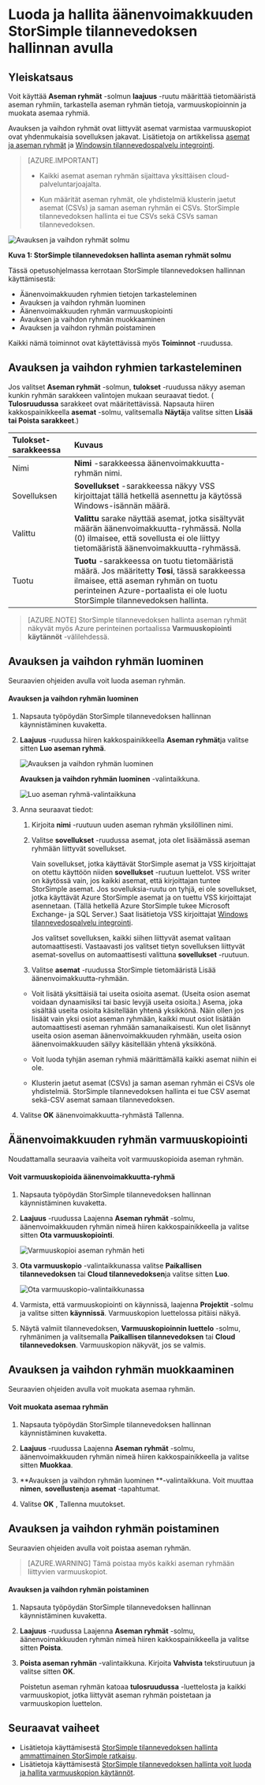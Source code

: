 <properties 
   pageTitle="StorSimple tilannevedoksen hallinta aseman ryhmät | Microsoft Azure"
   description="Tässä artikkelissa käsitellään luoda ja hallita äänenvoimakkuuden StorSimple tilannevedoksen hallinnan MMC-laajennuksen avulla."
   services="storsimple"
   documentationCenter="NA"
   authors="SharS"
   manager="carmonm"
   editor="" />
<tags 
   ms.service="storsimple"
   ms.devlang="NA"
   ms.topic="article"
   ms.tgt_pltfrm="NA"
   ms.workload="TBD"
   ms.date="04/18/2016"
   ms.author="v-sharos" />

# <a name="use-storsimple-snapshot-manager-to-create-and-manage-volume-groups"></a>Luoda ja hallita äänenvoimakkuuden StorSimple tilannevedoksen hallinnan avulla

## <a name="overview"></a>Yleiskatsaus

Voit käyttää **Aseman ryhmät** -solmun **laajuus** -ruutu määrittää tietomääristä aseman ryhmiin, tarkastella aseman ryhmän tietoja, varmuuskopioinnin ja muokata asemaa ryhmiä. 

Avauksen ja vaihdon ryhmät ovat liittyvät asemat varmistaa varmuuskopiot ovat yhdenmukaisia sovelluksen jakavat. Lisätietoja on artikkelissa [asemat ja aseman ryhmät](storsimple-what-is-snapshot-manager.md#volumes-and-volume-groups) ja [Windowsin tilannevedospalvelu integrointi](storsimple-what-is-snapshot-manager.md#integration-with-windows-volume-shadow-copy-service).

>[AZURE.IMPORTANT] 
>
> * Kaikki asemat aseman ryhmän sijaittava yksittäisen cloud-palveluntarjoajalta.
> 
> * Kun määrität aseman ryhmät, ole yhdistelmiä klusterin jaetut asemat (CSVs) ja saman aseman ryhmän ei CSVs. StorSimple tilannevedoksen hallinta ei tue CSVs sekä CSVs saman tilannevedoksen.
 
![Avauksen ja vaihdon ryhmät solmu](./media/storsimple-snapshot-manager-manage-volume-groups/HCS_SSM_Volume_groups.png)

**Kuva 1: StorSimple tilannevedoksen hallinta aseman ryhmät solmu** 

Tässä opetusohjelmassa kerrotaan StorSimple tilannevedoksen hallinnan käyttämisestä:

- Äänenvoimakkuuden ryhmien tietojen tarkasteleminen 
- Avauksen ja vaihdon ryhmän luominen
- Äänenvoimakkuuden ryhmän varmuuskopiointi
- Avauksen ja vaihdon ryhmän muokkaaminen
- Avauksen ja vaihdon ryhmän poistaminen

Kaikki nämä toiminnot ovat käytettävissä myös **Toiminnot** -ruudussa.
 
## <a name="view-volume-groups"></a>Avauksen ja vaihdon ryhmien tarkasteleminen

Jos valitset **Aseman ryhmät** -solmun, **tulokset** -ruudussa näkyy aseman kunkin ryhmän sarakkeen valintojen mukaan seuraavat tiedot. ( **Tulosruudussa** sarakkeet ovat määritettävissä. Napsauta hiiren kakkospainikkeella **asemat** -solmu, valitsemalla **Näytä**ja valitse sitten **Lisää tai Poista sarakkeet**.)

Tulokset-sarakkeessa | Kuvaus 
:--------------|:------------ 
Nimi           | **Nimi** -sarakkeessa äänenvoimakkuutta-ryhmän nimi.
Sovelluksen    | **Sovellukset** -sarakkeessa näkyy VSS kirjoittajat tällä hetkellä asennettu ja käytössä Windows-isännän määrä.
Valittu       | **Valittu** sarake näyttää asemat, jotka sisältyvät määrän äänenvoimakkuutta-ryhmässä. Nolla (0) ilmaisee, että sovellusta ei ole liittyy tietomääristä äänenvoimakkuutta-ryhmässä.
Tuotu       | **Tuotu** -sarakkeessa on tuotu tietomääristä määrä. Jos määritetty **Tosi**, tässä sarakkeessa ilmaisee, että aseman ryhmän on tuotu perinteinen Azure-portaalista ei ole luotu StorSimple tilannevedoksen hallinta.
 
>[AZURE.NOTE] StorSimple tilannevedoksen hallinta aseman ryhmät näkyvät myös Azure perinteinen portaalissa **Varmuuskopiointi käytännöt** -välilehdessä.
 
## <a name="create-a-volume-group"></a>Avauksen ja vaihdon ryhmän luominen

Seuraavien ohjeiden avulla voit luoda aseman ryhmän.

#### <a name="to-create-a-volume-group"></a>Avauksen ja vaihdon ryhmän luominen

1. Napsauta työpöydän StorSimple tilannevedoksen hallinnan käynnistäminen kuvaketta. 

2. **Laajuus** -ruudussa hiiren kakkospainikkeella **Aseman ryhmät**ja valitse sitten **Luo aseman ryhmä**. 

    ![Avauksen ja vaihdon ryhmän luominen](./media/storsimple-snapshot-manager-manage-volume-groups/HCS_SSM_Create_volume_group.png)
 
    **Avauksen ja vaihdon ryhmän luominen** -valintaikkuna. 

    ![Luo aseman ryhmä-valintaikkuna](./media/storsimple-snapshot-manager-manage-volume-groups/HCS_SSM_CreateVolumeGroup_dialog.png) 

3.  Anna seuraavat tiedot: 

    1. Kirjoita **nimi** -ruutuun uuden aseman ryhmän yksilöllinen nimi. 

    2. Valitse **sovellukset** -ruudussa asemat, jota olet lisäämässä aseman ryhmään liittyvät sovellukset. 

        Vain sovellukset, jotka käyttävät StorSimple asemat ja VSS kirjoittajat on otettu käyttöön niiden **sovellukset** -ruutuun luettelot. VSS writer on käytössä vain, jos kaikki asemat, että kirjoittajan tuntee StorSimple asemat. Jos sovelluksia-ruutu on tyhjä, ei ole sovellukset, jotka käyttävät Azure StorSimple asemat ja on tuettu VSS kirjoittajat asennetaan. (Tällä hetkellä Azure StorSimple tukee Microsoft Exchange- ja SQL Server.) Saat lisätietoja VSS kirjoittajat [Windows tilannevedospalvelu integrointi](storsimple-what-is-snapshot-manager.md#integration-with-windows-volume-shadow-copy-service).

        Jos valitset sovelluksen, kaikki siihen liittyvät asemat valitaan automaattisesti. Vastaavasti jos valitset tietyn sovelluksen liittyvät asemat-sovellus on automaattisesti valittuna **sovellukset** -ruutuun. 

    3. Valitse **asemat** -ruudussa StorSimple tietomääristä Lisää äänenvoimakkuutta-ryhmään. 

      - Voit lisätä yksittäisiä tai useita osioita asemat. (Useita osion asemat voidaan dynaamisiksi tai basic levyjä useita osioita.) Asema, joka sisältää useita osioita käsitellään yhtenä yksikkönä. Näin ollen jos lisäät vain yksi osiot aseman ryhmään, kaikki muut osiot lisätään automaattisesti aseman ryhmään samanaikaisesti. Kun olet lisännyt useita osion aseman äänenvoimakkuuden ryhmään, useita osion äänenvoimakkuuden säilyy käsitellään yhtenä yksikkönä.

      - Voit luoda tyhjän aseman ryhmiä määrittämällä kaikki asemat niihin ei ole. 

      - Klusterin jaetut asemat (CSVs) ja saman aseman ryhmän ei CSVs ole yhdistelmiä. StorSimple tilannevedoksen hallinta ei tue CSV asemat sekä-CSV asemat samaan tilannevedoksen. 

4. Valitse **OK** äänenvoimakkuutta-ryhmästä Tallenna.

## <a name="back-up-a-volume-group"></a>Äänenvoimakkuuden ryhmän varmuuskopiointi

Noudattamalla seuraavia vaiheita voit varmuuskopioida aseman ryhmän.

#### <a name="to-back-up-a-volume-group"></a>Voit varmuuskopioida äänenvoimakkuutta-ryhmä

1. Napsauta työpöydän StorSimple tilannevedoksen hallinnan käynnistäminen kuvaketta.

2. **Laajuus** -ruudussa Laajenna **Aseman ryhmät** -solmu, äänenvoimakkuuden ryhmän nimeä hiiren kakkospainikkeella ja valitse sitten **Ota varmuuskopiointi**. 

    ![Varmuuskopioi aseman ryhmän heti](./media/storsimple-snapshot-manager-manage-volume-groups/HCS_SSM_Take_backup.png)

3. **Ota varmuuskopio** -valintaikkunassa valitse **Paikallisen tilannevedoksen** tai **Cloud tilannevedoksen**ja valitse sitten **Luo**. 

    ![Ota varmuuskopio-valintaikkunassa](./media/storsimple-snapshot-manager-manage-volume-groups/HCS_SSM_TakeBackup_dialog.png) 

4. Varmista, että varmuuskopiointi on käynnissä, laajenna **Projektit** -solmu ja valitse sitten **käynnissä**. Varmuuskopion luettelossa pitäisi näkyä.

5. Näytä valmiit tilannevedoksen, **Varmuuskopioinnin luettelo** -solmu, ryhmänimen ja valitsemalla **Paikallisen tilannevedoksen** tai **Cloud tilannevedoksen**. Varmuuskopion näkyvät, jos se valmis. 

## <a name="edit-a-volume-group"></a>Avauksen ja vaihdon ryhmän muokkaaminen

Seuraavien ohjeiden avulla voit muokata asemaa ryhmän.

#### <a name="to-edit-a-volume-group"></a>Voit muokata asemaa ryhmän

1. Napsauta työpöydän StorSimple tilannevedoksen hallinnan käynnistäminen kuvaketta.

2. **Laajuus** -ruudussa Laajenna **Aseman ryhmät** -solmu, äänenvoimakkuuden ryhmän nimeä hiiren kakkospainikkeella ja valitse sitten **Muokkaa**. 

3. **Avauksen ja vaihdon ryhmän luominen **-valintaikkuna. Voit muuttaa **nimen**, **sovellusten**ja **asemat** -tapahtumat. 

4. Valitse **OK** , Tallenna muutokset.

## <a name="delete-a-volume-group"></a>Avauksen ja vaihdon ryhmän poistaminen

Seuraavien ohjeiden avulla voit poistaa aseman ryhmän. 

>[AZURE.WARNING] Tämä poistaa myös kaikki aseman ryhmään liittyvien varmuuskopiot.

#### <a name="to-delete-a-volume-group"></a>Avauksen ja vaihdon ryhmän poistaminen

1. Napsauta työpöydän StorSimple tilannevedoksen hallinnan käynnistäminen kuvaketta. 

2. **Laajuus** -ruudussa Laajenna **Aseman ryhmät** -solmu, äänenvoimakkuuden ryhmän nimeä hiiren kakkospainikkeella ja valitse sitten **Poista**. 

3. **Poista aseman ryhmän** -valintaikkuna. Kirjoita **Vahvista** tekstiruutuun ja valitse sitten **OK**. 

    Poistetun aseman ryhmän katoaa **tulosruudussa** -luettelosta ja kaikki varmuuskopiot, jotka liittyvät aseman ryhmän poistetaan ja varmuuskopion luettelon.

## <a name="next-steps"></a>Seuraavat vaiheet

- Lisätietoja käyttämisestä [StorSimple tilannevedoksen hallinta ammattimainen StorSimple ratkaisu](storsimple-snapshot-manager-admin.md).
- Lisätietoja käyttämisestä [StorSimple tilannevedoksen hallinta voit luoda ja hallita varmuuskopion käytännöt](storsimple-snapshot-manager-manage-backup-policies.md).
